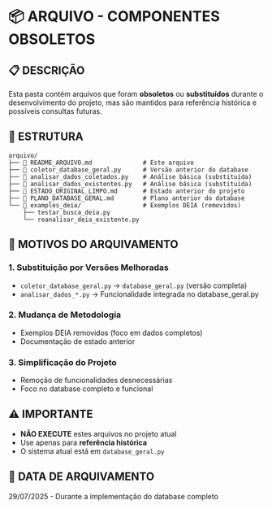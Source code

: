 # 📦 ARQUIVO - COMPONENTES OBSOLETOS

## 📋 **DESCRIÇÃO**

Esta pasta contém arquivos que foram **obsoletos** ou **substituídos** durante o desenvolvimento do projeto, mas são mantidos para referência histórica e possíveis consultas futuras.

## 📁 **ESTRUTURA**

```
arquivo/
├── 📄 README_ARQUIVO.md              # Este arquivo
├── 📄 coletor_database_geral.py      # Versão anterior do database
├── 📄 analisar_dados_coletados.py    # Análise básica (substituída)
├── 📄 analisar_dados_existentes.py   # Análise básica (substituída)
├── 📄 ESTADO_ORIGINAL_LIMPO.md       # Estado anterior do projeto
├── 📄 PLANO_DATABASE_GERAL.md        # Plano anterior do database
└── 📁 examples_deia/                 # Exemplos DEIA (removidos)
    ├── testar_busca_deia.py
    └── reanalisar_deia_existente.py
```

## 🔄 **MOTIVOS DO ARQUIVAMENTO**

### **1. Substituição por Versões Melhoradas**
- `coletor_database_geral.py` → `database_geral.py` (versão completa)
- `analisar_dados_*.py` → Funcionalidade integrada no database_geral.py

### **2. Mudança de Metodologia**
- Exemplos DEIA removidos (foco em dados completos)
- Documentação de estado anterior

### **3. Simplificação do Projeto**
- Remoção de funcionalidades desnecessárias
- Foco no database completo e funcional

## ⚠️ **IMPORTANTE**

- **NÃO EXECUTE** estes arquivos no projeto atual
- Use apenas para **referência histórica**
- O sistema atual está em `database_geral.py`

## 📅 **DATA DE ARQUIVAMENTO**

29/07/2025 - Durante a implementação do database completo 